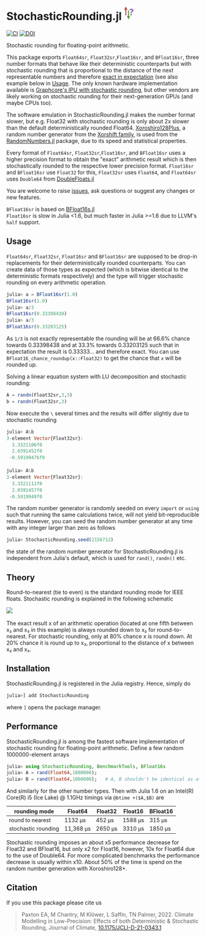 # StochasticRounding.jl <img width="5%" src="figs/logo.png">
[![CI](https://github.com/milankl/StochasticRounding.jl/actions/workflows/CI.yml/badge.svg)](https://github.com/milankl/StochasticRounding.jl/actions/workflows/CI.yml)
[![DOI](https://zenodo.org/badge/247823063.svg)](https://zenodo.org/badge/latestdoi/247823063)

Stochastic rounding for floating-point arithmetic.

This package exports `Float64sr`, `Float32sr`,`Float16sr`, and `BFloat16sr`, three number formats that behave
like their deterministic counterparts but with stochastic rounding that is proportional to the
distance of the next representable numbers and therefore
[exact in expectation](https://en.wikipedia.org/wiki/Rounding#Stochastic_rounding)
(see also example below in [Usage](https://github.com/milankl/StochasticRounding.jl#usage).
The only known hardware implementation available is
[Graphcore's IPU with stochastic rounding](https://www.graphcore.ai/products/ipu),
but other vendors are likely working on stochastic rounding for their next-generation
GPUs (and maybe CPUs too).

The software emulation in StochasticRounding.jl makes the number format
slower, but e.g. Float32 with stochastic rounding is only about 2x slower than the 
default deterministically rounded Float64. 
[Xoroshiro128Plus](https://sunoru.github.io/RandomNumbers.jl/stable/man/xorshifts/#Xorshift-Family-1), 
a random number generator from the [Xorshift family](https://en.wikipedia.org/wiki/Xorshift), is used from the 
[RandomNumbers.jl](https://github.com/sunoru/RandomNumbers.jl) package, due to its speed and statistical properties.

Every format of `Float64sr`, `Float32sr`,`Float16sr`, and `BFloat16sr` uses a higher precision format
to obtain the "exact" arithmetic result which is then stochastically rounded to the respective
lower precision format. `Float16sr` and `BFloat16sr` use `Float32` for this,
`Float32sr` uses `Float64`, and `Float64sr` uses `Double64` from
[DoubleFloats.jl](https://github.com/JuliaMath/DoubleFloats.jl)

You are welcome to raise [issues](https://github.com/milankl/StochasticRounding.jl/issues),
ask questions or suggest any changes or new features.

`BFloat16sr` is based on [BFloat16s.jl](https://github.com/JuliaMath/BFloat16s.jl)   
`Float16sr` is slow in Julia <1.6, but much faster in Julia >=1.6 due to LLVM's `half` support.

## Usage

`Float64sr`, `Float32sr`, `Float16sr` and `BFloat16sr` are supposed to be drop-in replacements for their
deterministically rounded counterparts. You can create data of those types as expected
(which is bitwise identical to the deterministic formats respectively) and the type
will trigger stochastic rounding on every arithmetic operation.

```julia
julia> a = BFloat16sr(1.0)
BFloat16sr(1.0)
julia> a/3
BFloat16sr(0.33398438)
julia> a/3
BFloat16sr(0.33203125)
```
As `1/3` is not exactly representable the rounding will be at 66.6% chance towards 0.33398438 
and at 33.3% towards 0.33203125 such that in expectation the result is 0.33333... and therefore exact. 
You can use `BFloat16_chance_roundup(x::Float32)` to get the chance that `x` will be rounded up.

Solving a linear equation system with LU decomposition and stochastic rounding:
```julia
A = randn(Float32sr,3,3)
b = randn(Float32sr,3)
```
Now execute the `\` several times and the results will differ slightly due to stochastic rounding
```julia
julia> A\b
3-element Vector{Float32sr}:
  3.3321106f0
  2.0391452f0
 -0.59199476f0

julia> A\b
3-element Vector{Float32sr}:
  3.3321111f0
  2.0391457f0
 -0.5919949f0
```
The random number generator is randomly seeded on every `import` or `using` such that running
the same calculations twice, will not yield bit-reproducible results. However, you can seed
the random number generator at any time with any integer larger than zero as follows

```julia
julia> StochasticRounding.seed(2156712)
```

the state of the random number generator for StochasticRounding.jl is independent from Julia's default,
which is used for `rand()`, `randn()` etc.

## Theory

Round-to-nearest (tie to even) is the standard rounding mode for IEEE floats.
Stochastic rounding is explained in the following schematic

<img src="figs/schematic.png">

The exact result x of an arithmetic operation (located at one fifth between x₂ and x₃ in this example)
is always rounded down to x₂ for round-to-nearest.
For stochastic rounding, only at 80% chance x is round down.
At 20% chance it is round up to x₃, proportional to the distance of x between x₂ and x₃.

## Installation
StochasticRounding.jl is registered in the Julia registry. Hence, simply do
```julia
julia>] add StochasticRounding
```
where `]` opens the package manager.

## Performance

StochasticRounding.jl is among the fastest software implementation of stochastic rounding for floating-point arithmetic.
Define a few random 1000000-element arrays
```julia
julia> using StochasticRounding, BenchmarkTools, BFloat16s
julia> A = rand(Float64,1000000);
julia> B = rand(Float64,1000000);   # A, B shouldn't be identical as a+a=2a is not round
```
And similarly for the other number types. Then with Julia 1.6 on an Intel(R) Core(R) i5 (Ice Lake) @ 1.1GHz timings via
`@btime +($A,$B)` are

| rounding mode         | Float64    | Float32    | Float16   | BFloat16    |
| --------------------- | ---------- | ---------- | --------- | ----------- |
| round to nearest      | 1132 μs    |  452 μs    | 1588 μs   |  315 μs     |
| stochastic rounding   | 11,368 μs  | 2650 μs    | 3310 μs   | 1850 μs     |

Stochastic rounding imposes an about x5 performance decrease for Float32 and BFloat16, but only x2 for Float16,
however, 10x for Float64 due to the use of Double64.
For more complicated benchmarks the performance decrease is usually within x10.
About 50% of the time is spend on the random number generation with Xoroshiro128+.

## Citation

If you use this package please cite us

> Paxton EA, M Chantry, M Klöwer, L Saffin, TN Palmer, 2022. Climate Modelling in Low-Precision: Effects of both Deterministic & Stochastic Rounding, Journal of Climate, [10.1175/JCLI-D-21-0343.1](https://doi.org/10.1175/JCLI-D-21-0343.1)
